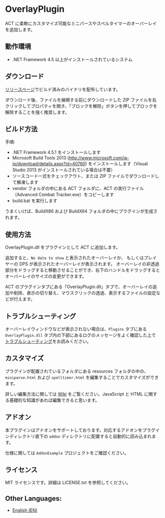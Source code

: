 # OverlayPlugin

ACT に柔軟にカスタマイズ可能なミニパースやスペルタイマーのオーバーレイを追加します。

## 動作環境

* .NET Framework 4.5 以上がインストールされているシステム

## ダウンロード

[リリースページ](https://github.com/RainbowMage/OverlayPlugin/releases)でビルド済みのバイナリを配布しています。

ダウンロード後、ファイルを展開する前にダウンロードした ZIP ファイルを右クリックしてプロパティを開き、「ブロックを解除」ボタンを押してブロックを解除することを強く推奨します。

## ビルド方法

手順:

* .NET Framework 4.5.1 をインストールします
* Microsoft Build Tools 2013 (http://www.microsoft.com/ja-jp/download/details.aspx?id=40760) をインストールします（Visual Studio 2013 がインストールされている場合は不要）
* ソースコード一式をチェックアウト、または ZIP ファイルでダウンロードして解凍します
* vendor フォルダの中にある ACT フォルダに、ACT の実行ファイル（Advanced Combat Tracker.exe）をコピーします
* build.bat を実行します

うまくいけば、BuildX86 および BuildX64 フォルダの中にプラグインが生成されます。

## 使用方法

OverlayPlugin.dll をプラグインとして ACT に追加します。

追加すると、`No data to show` と表示されたオーバーレイか、 もしくはプレイヤーの DPS が表示されたオーバーレイが表示されます。
オーバーレイの非透過部分をドラッグすると移動させることができ、右下のハンドルをドラッグするとオーバーレイのサイズの変更ができます。

ACT のプラグインタブにある「OverlayPlugin.dll」タブで、オーバーレイの追加や削除、表示の切り替え、マウスクリックの透過、表示するファイルの設定などが行えます。

## トラブルシューティング

オーバーレイウィンドウなどが表示されない場合は、`Plugins` タブにある `OverlayPlugin.dll` タブ内の下部にあるログのメッセージをよく確認した上で [トラブルシューティング](https://github.com/RainbowMage/OverlayPlugin/wiki/%E3%83%88%E3%83%A9%E3%83%96%E3%83%AB%E3%82%B7%E3%83%A5%E3%83%BC%E3%83%86%E3%82%A3%E3%83%B3%E3%82%B0)をお読みください。

## カスタマイズ

プラグインが配置されているフォルダにある resources フォルダの中の、`miniparse.html` および `spelltimer.html` を編集することでカスタマイズができます。 

詳しい編集方法に関しては [Wiki](https://github.com/RainbowMage/OverlayPlugin/wiki/) をご覧ください。JavaScript と HTML に関する基礎的な知識があれば編集できると思います。

## アドオン

本プラグインはアドオンをサポートしております。対応するアドオンをプラグインディレクトリ直下の `addon` ディレクトリに配置すると自動的に読み込まれます。

仕様に関しては `AddonExample` プロジェクトをご確認ください。

## ライセンス

MIT ライセンスです。詳細は LICENSE.txt を参照してください。

## Other Languages:

* [English (EN)](../master/README-en.md)
